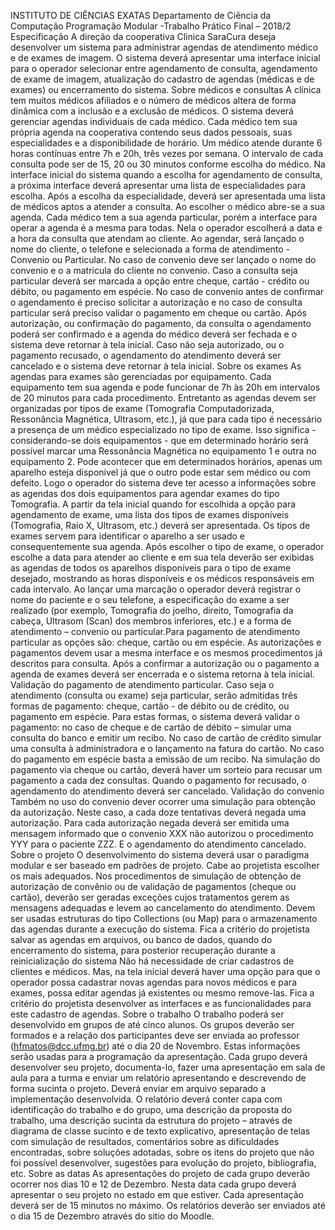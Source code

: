 INSTITUTO DE CIÊNCIAS EXATAS
Departamento de Ciência da Computação
Programação Modular -Trabalho Prático Final – 2018/2
Especificação
A direção da cooperativa Clinica SaraCura deseja desenvolver um sistema para administrar agendas
de atendimento médico e de exames de imagem. O sistema deverá apresentar uma interface inicial
para o operador selecionar entre agendamento de consulta, agendamento de exame de imagem,
atualização do cadastro de agendas (médicas e de exames) ou encerramento do sistema.
Sobre médicos e consultas
A clínica tem muitos médicos afiliados e o número de médicos altera de forma dinâmica com a
inclusão e a exclusão de médicos. O sistema deverá gerenciar agendas individuais de cada médico.
Cada médico tem sua própria agenda na cooperativa contendo seus dados pessoais, suas
especialidades e a disponibilidade de horário. Um médico atende durante 6 horas contínuas entre
7h e 20h, três vezes por semana. O intervalo de cada consulta pode ser de 15, 20 ou 30 minutos
conforme escolha do médico.
Na interface inicial do sistema quando a escolha for agendamento de consulta, a próxima interface
deverá apresentar uma lista de especialidades para escolha. Após a escolha da especialidade, deverá
ser apresentada uma lista de médicos aptos a atender a consulta. Ao escolher o médico abre-se a
sua agenda.
Cada médico tem a sua agenda particular, porém a interface para operar a agenda é a mesma para
todas. Nela o operador escolherá a data e a hora da consulta que atendam ao cliente. Ao agendar,
será lançado o nome do cliente, o telefone e selecionada a forma de atendimento - Convenio ou
Particular. No caso de convenio deve ser lançado o nome do convenio e o a matricula do cliente no
convenio. Caso a consulta seja particular deverá ser marcada a opção entre cheque, cartão - crédito
ou débito, ou pagamento em espécie. No caso de convenio antes de confirmar o agendamento é
preciso solicitar a autorização e no caso de consulta particular será preciso validar o pagamento em
cheque ou cartão. Após autorização, ou confirmação do pagamento, da consulta o agendamento
poderá ser confirmado e a agenda do médico deverá ser fechada e o sistema deve retornar à tela
inicial. Caso não seja autorizado, ou o pagamento recusado, o agendamento do atendimento deverá
ser cancelado e o sistema deve retornar à tela inicial.
Sobre os exames
As agendas para exames são gerenciadas por equipamento. Cada equipamento tem sua agenda e
pode funcionar de 7h às 20h em intervalos de 20 minutos para cada procedimento. Entretanto as
agendas devem ser organizadas por tipos de exame (Tomografia Computadorizada, Ressonância
Magnética, Ultrasom, etc.), já que para cada tipo é necessário a presença de um médico 
especializado no tipo de exame. Isso significa - considerando-se dois equipamentos - que em
determinado horário será possível marcar uma Ressonância Magnética no equipamento 1 e outra no
equipamento 2. Pode acontecer que em determinados horários, apenas um aparelho esteja
disponível já que o outro pode estar sem médico ou com defeito. Logo o operador do sistema deve
ter acesso a informações sobre as agendas dos dois equipamentos para agendar exames do tipo
Tomografia.
A partir da tela inicial quando for escolhida a opção para agendamento de exame, uma lista dos
tipos de exames disponíveis (Tomografia, Raio X, Ultrasom, etc.) deverá ser apresentada. Os tipos de
exames servem para identificar o aparelho a ser usado e consequentemente sua agenda.
Após escolher o tipo de exame, o operador escolhe a data para atender ao cliente e em sua tela
deverão ser exibidas as agendas de todos os aparelhos disponíveis para o tipo de exame desejado,
mostrando as horas disponíveis e os médicos responsáveis em cada intervalo. Ao lançar uma
marcação o operador deverá registrar o nome do paciente e o seu telefone, a especificação do
exame a ser realizado (por exemplo, Tomografia do joelho, direito, Tomografia da cabeça, Ultrasom
(Scan) dos membros inferiores, etc.) e a forma de atendimento – convenio ou particular.Para
pagamento de atendimento particular as opções são: cheque, cartão ou em espécie. As autorizações
e pagamentos devem usar a mesma interface e os mesmos procedimentos já descritos para
consulta. Após a confirmar a autorização ou o pagamento a agenda de exames deverá ser encerrada
e o sistema retorna à tela inicial.
Validação do pagamento de atendimento particular.
Caso seja o atendimento (consulta ou exame) seja particular, serão admitidas três formas de
pagamento: cheque, cartão - de débito ou de crédito, ou pagamento em espécie. Para estas formas,
o sistema deverá validar o pagamento: no caso de cheque e de cartão de débito – simular uma
consulta do banco e emitir um recibo. No caso de cartão de crédito simular uma consulta à
administradora e o lançamento na fatura do cartão. No caso do pagamento em espécie basta a
emissão de um recibo.
Na simulação do pagamento via cheque ou cartão, deverá haver um sorteio para recusar um
pagamento a cada dez consultas. Quando o pagamento for recusado, o agendamento do
atendimento deverá ser cancelado.
Validação do convenio
Também no uso do convenio dever ocorrer uma simulação para obtenção da autorização. Neste
caso, a cada doze tentativas deverá negada uma autorização. Para cada autorização negada deverá
ser emitida uma mensagem informado que o convenio XXX não autorizou o procedimento YYY para
o paciente ZZZ. E o agendamento do atendimento cancelado.
Sobre o projeto
O desenvolvimento do sistema deverá usar o paradigma modular e ser baseado em padrões de
projeto. Cabe ao projetista escolher os mais adequados.
Nos procedimentos de simulação de obtenção de autorização de convênio ou de validação de
pagamentos (cheque ou cartão), deverão ser geradas exceções cujos tratamentos gerem as
mensagens adequadas e levem ao cancelamento do atendimento.
Devem ser usadas estruturas do tipo Collections (ou Map) para o armazenamento das agendas
durante a execução do sistema.
Fica a critério do projetista salvar as agendas em arquivos, ou banco de dados, quando do
encerramento do sistema, para posterior recuperação durante a reinicialização do sistema
Não há necessidade de criar cadastros de clientes e médicos. Mas, na tela inicial deverá haver uma
opção para que o operador possa cadastrar novas agendas para novos médicos e para exames,
possa editar agendas já existentes ou mesmo remove-las. Fica a critério do projetista desenvolver as
interfaces e as funcionalidades para este cadastro de agendas.
Sobre o trabalho
O trabalho poderá ser desenvolvido em grupos de até cinco alunos. Os grupos deverão ser formados
e a relação dos participantes deve ser enviada ao professor (hfmatos@dcc.ufmg.br) até o dia 20 de
Novembro. Estas informações serão usadas para a programação da apresentação.
Cada grupo deverá desenvolver seu projeto, documenta-lo, fazer uma apresentação em sala de aula
para a turma e enviar um relatório apresentando e descrevendo de forma sucinta o projeto. Deverá
enviar em arquivo separado a implementação desenvolvida.
O relatório deverá conter capa com identificação do trabalho e do grupo, uma descrição da proposta
do trabalho, uma descrição sucinta da estrutura do projeto – através de diagrama de classe sucinto e
de texto explicativo, apresentação de telas com simulação de resultados, comentários sobre as
dificuldades encontradas, sobre soluções adotadas, sobre os itens do projeto que não foi possível
desenvolver, sugestões para evolução do projeto, bibliografia, etc.
Sobre as datas
As apresentações do projeto de cada grupo deverão ocorrer nos dias 10 e 12 de Dezembro. Nesta
data cada grupo deverá apresentar o seu projeto no estado em que estiver. Cada apresentação
deverá ser de 15 minutos no máximo.
Os relatórios deverão ser enviados até o dia 15 de Dezembro através do sitio do Moodle.
